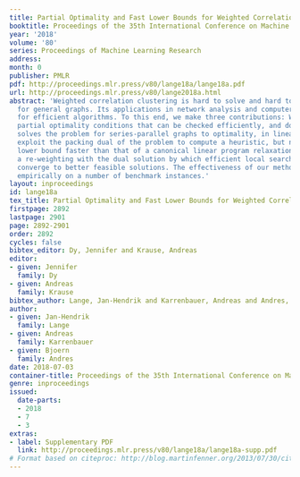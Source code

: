 ```yaml
---
title: Partial Optimality and Fast Lower Bounds for Weighted Correlation Clustering
booktitle: Proceedings of the 35th International Conference on Machine Learning
year: '2018'
volume: '80'
series: Proceedings of Machine Learning Research
address: 
month: 0
publisher: PMLR
pdf: http://proceedings.mlr.press/v80/lange18a/lange18a.pdf
url: http://proceedings.mlr.press/v80/lange2018a.html
abstract: 'Weighted correlation clustering is hard to solve and hard to approximate
  for general graphs. Its applications in network analysis and computer vision call
  for efficient algorithms. To this end, we make three contributions: We establish
  partial optimality conditions that can be checked efficiently, and doing so recursively
  solves the problem for series-parallel graphs to optimality, in linear time. We
  exploit the packing dual of the problem to compute a heuristic, but non-trivial
  lower bound faster than that of a canonical linear program relaxation. We introduce
  a re-weighting with the dual solution by which efficient local search algorithms
  converge to better feasible solutions. The effectiveness of our methods is demonstrated
  empirically on a number of benchmark instances.'
layout: inproceedings
id: lange18a
tex_title: Partial Optimality and Fast Lower Bounds for Weighted Correlation Clustering
firstpage: 2892
lastpage: 2901
page: 2892-2901
order: 2892
cycles: false
bibtex_editor: Dy, Jennifer and Krause, Andreas
editor:
- given: Jennifer
  family: Dy
- given: Andreas
  family: Krause
bibtex_author: Lange, Jan-Hendrik and Karrenbauer, Andreas and Andres, Bjoern
author:
- given: Jan-Hendrik
  family: Lange
- given: Andreas
  family: Karrenbauer
- given: Bjoern
  family: Andres
date: 2018-07-03
container-title: Proceedings of the 35th International Conference on Machine Learning
genre: inproceedings
issued:
  date-parts:
  - 2018
  - 7
  - 3
extras:
- label: Supplementary PDF
  link: http://proceedings.mlr.press/v80/lange18a/lange18a-supp.pdf
# Format based on citeproc: http://blog.martinfenner.org/2013/07/30/citeproc-yaml-for-bibliographies/
---
```

